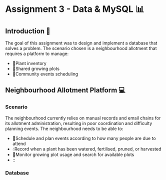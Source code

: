 # Assignment 3 - Data & MySQL :bar_chart:

## Introduction :herb:
The goal of this assignment was to design and implement a database that solves a problem. The scenario chosen is a 
neighbourhood allotment that requires a platform to manage: 
- :seedling:Plant inventory
- :handshake:Shared growing plots
- :calendar:Community events scheduling

## Neighbourhood Allotment Platform :computer:
### Scenario
The neighbourhood currently relies on manual records and email chains for its allotment administration, 
resulting in poor coordination and difficulty planning events. The neighbourhood needs to be able to: 
- :memo:Schedule and plan events according to how many people are due to attend  
- :droplet:Record when a plant has been watered, fertilised, pruned, or harvested
- :mag_right:Monitor growing plot usage and search for available plots
- ::

### Database

